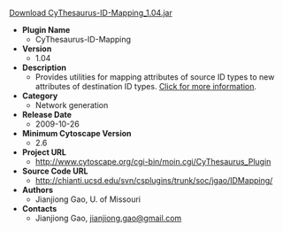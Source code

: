 <a href="CyThesaurus-ID-Mapping_1.04.jar">Download CyThesaurus-ID-Mapping_1.04.jar</a>

* __Plugin Name__
  * CyThesaurus-ID-Mapping
* __Version__
  * 1.04
* __Description__
  * Provides utilities for mapping attributes of source ID types to new attributes of destination ID types. <a href="http://www.cytoscape.org/cgi-bin/moin.cgi/CyThesaurus_Plugin">Click for more information</a>.
* __Category__
  * Network generation
* __Release Date__
  * 2009-10-26
* __Minimum Cytoscape Version__
  * 2.6
* __Project URL__
  * http://www.cytoscape.org/cgi-bin/moin.cgi/CyThesaurus_Plugin
* __Source Code URL__
  * http://chianti.ucsd.edu/svn/csplugins/trunk/soc/jgao/IDMapping/
* __Authors__
  * Jianjiong Gao, U. of Missouri
* __Contacts__
  * Jianjiong Gao, jianjiong.gao@gmail.com
